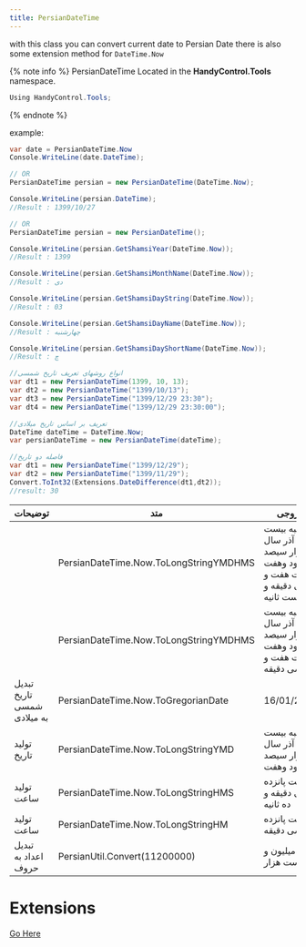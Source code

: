 ```yaml
---
title: PersianDateTime
---
```

with this class you can convert current date to Persian Date there is also some extension method for `DateTime.Now`

{% note info %}
PersianDateTime Located in the **HandyControl.Tools** namespace.
```cs
Using HandyControl.Tools;
```
{% endnote %}

example:

``` CS
var date = PersianDateTime.Now
Console.WriteLine(date.DateTime);

// OR
PersianDateTime persian = new PersianDateTime(DateTime.Now);

Console.WriteLine(persian.DateTime);
//Result : 1399/10/27

// OR
PersianDateTime persian = new PersianDateTime();

Console.WriteLine(persian.GetShamsiYear(DateTime.Now));
//Result : 1399

Console.WriteLine(persian.GetShamsiMonthName(DateTime.Now));
//Result : دی

Console.WriteLine(persian.GetShamsiDayString(DateTime.Now));
//Result : 03

Console.WriteLine(persian.GetShamsiDayName(DateTime.Now));
//Result : چهارشنبه

Console.WriteLine(persian.GetShamsiDayShortName(DateTime.Now));
//Result : چ

//انواع روشهای تعریف تاریخ شمسی	
var dt1 = new PersianDateTime(1399, 10, 13);
var dt2 = new PersianDateTime("1399/10/13");	
var dt3 = new PersianDateTime("1399/12/29 23:30");
var dt4 = new PersianDateTime("1399/12/29 23:30:00");

//تعریف بر اساس تاریخ میلادی	
DateTime dateTime = DateTime.Now;
var persianDateTime = new PersianDateTime(dateTime);

//فاصله دو تاریخ	
var dt1 = new PersianDateTime("1399/12/29");
var dt2 = new PersianDateTime("1399/11/29");
Convert.ToInt32(Extensions.DateDifference(dt1,dt2));
//result: 30
```

|توضیحات|متد|خروجی|
|-|-|-|
||PersianDateTime.Now.ToLongStringYMDHMS|شنبه بیست آذر سال یکهزار سیصد و نود وهفت ساعت هفت و سی دقیقه و بیست ثانیه|
||PersianDateTime.Now.ToLongStringYMDHMS|شنبه بیست آذر سال یکهزار سیصد و نود وهفت ساعت هفت و سی دقیقه|
|تبدیل تاریخ شمسی به میلادی|PersianDateTime.Now.ToGregorianDate|16/01/2021|
|تولید تاریخ|PersianDateTime.Now.ToLongStringYMD|شنبه بیست آذر سال یکهزار سیصد و نود وهفت|
|تولید ساعت|PersianDateTime.Now.ToLongStringHMS|ساعت پانزده و سی دقیقه و ده ثانیه|
|تولید ساعت|PersianDateTime.Now.ToLongStringHM|ساعت پانزده و سی دقیقه|
|تبدیل اعداد به حروف|PersianUtil.Convert(11200000)|یازده میلیون و دویست هزار |

# Extensions

[Go Here](https://ghost1372.github.io/handycontrol/persianToolkit/extensions/#DateTime)
